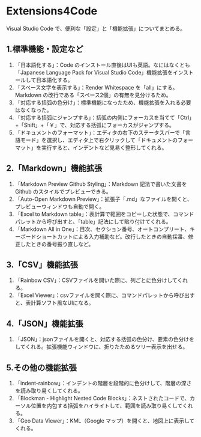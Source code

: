 # Extensions4Code
Visual Studio Code で、便利な「設定」と「機能拡張」についてまとめる。  
  
## 1.標準機能・設定など
1. 「日本語化する」：Code のインストール直後はUIも英語。なにはなくとも「Japanese Language Pack for Visual Studio Code」機能拡張をインストールして日本語化する。  
2. 「スペース文字を表示する」：Render Whitespace を「all」にする。Markdown の改行である「スペース2個」の有無を見分けるため。  
3. 「対応する括弧の色分け」：標準機能になったため、機能拡張を入れる必要はなくなった。  
4. 「対応する括弧にジャンプする」：括弧の内側にフォーカスを当てて「Ctrl」+「Shift」+「￥」で、対応する括弧にフォーカスがジャンプする。
5. 「ドキュメントのフォーマット」：エディタの右下のステータスバーで「言語モード」を選択し、エディタ上で右クリックして「ドキュメントのフォーマット」を実行すると、インデントなど見易く整形してくれる。  
  
## 2.「Markdown」機能拡張

1. 「Markdown Preview Github Styling」：Markdown 記法で書いた文書をGithub のスタイルでプレビューできる。
2. 「Auto-Open Markdown Preview」：拡張子「.md」なファイルを開くと、プレビューウィンドウも自動で開く。
3. 「Excel to Markdown table」：表計算で範囲をコピーした状態で、コマンドパレットから呼び出すと、「table」記法にして貼り付けてくれる。
4. 「Markdown All in One」：目次、セクション番号、オートコンプリート、キーボードショートカットによる入力補助など。改行したときの自動採番、修正したときの番号振り直しなど。
  
## 3.「CSV」機能拡張
1. 「Rainbow CSV」：CSVファイルを開いた際に、列ごとに色分けしてくれる。  
2. 「Excel Viewer」：csvファイルを開く際に、コマンドパレットから呼び出すと、表計算ソフト風なUIになる。  
  
## 4.「JSON」機能拡張
1. 「JSON」：jsonファイルを開くと、対応する括弧の色分け、要素の色分けをしてくれる。拡張機能ウィンドウに、折りたためるツリー表示を出せる。  
  
## 5.その他の機能拡張
1. 「indent-rainbow」：インデントの階層を段階的に色分けして、階層の深さを読み取り易くしてくれる。  
2. 「Blockman - Highlight Nested Code Blocks」：ネストされたコードで、カーソル位置を内包する括弧をハイライトして、範囲を読み取り易くしてくれる。  
3. 「Geo Data Viewer」：KML（Google マップ）を開くと、地図上に表示してくれる。  
  
